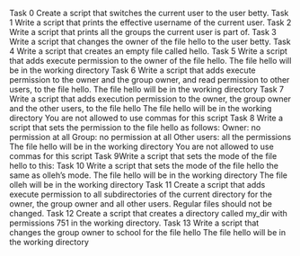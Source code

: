 Task 0 Create a script that switches the current user to the user betty.
Task 1 Write a script that prints the effective username of the current user.
Task 2 Write a script that prints all the groups the current user is part of.
Task 3 Write a script that changes the owner of the file hello to the user betty.
Task 4 Write a script that creates an empty file called hello.
Task 5 Write a script that adds execute permission to the owner of the file hello.
The file hello will be in the working directory
Task 6 Write a script that adds execute permission to the owner and the group owner, and read permission to other users, to the file hello.
The file hello will be in the working directory
Task 7 Write a script that adds execution permission to the owner, the group owner and the other users, to the file hello
The file hello will be in the working directory
You are not allowed to use commas for this script
Task 8 Write a script that sets the permission to the file hello as follows:
Owner: no permission at all
Group: no permission at all
Other users: all the permissions
The file hello will be in the working directory You are not allowed to use commas for this script
Task 9Write a script that sets the mode of the file hello to this:
Task 10 Write a script that sets the mode of the file hello the same as olleh’s mode.
The file hello will be in the working directory
The file olleh will be in the working directory
Task 11 Create a script that adds execute permission to all subdirectories of the current directory for the owner, the group owner and all other users. Regular files should not be changed.
Task 12 Create a script that creates a directory called my_dir with permissions 751 in the working directory.
Task 13 Write a script that changes the group owner to school for the file hello
The file hello will be in the working directory
